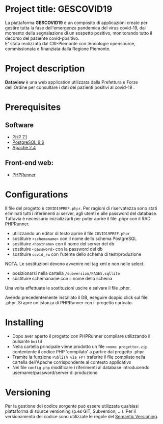 # Project title: GESCOVID19

La piattaforma **GESCOVID19** è un composito di applicazioni create per gestire tutta la fase dell'emergenza pandemica del virus covid-19, dal momento della segnalazione di un sospetto positivo, monitorando tutto il decorso del paziente covid-positivo.  
E' stata realizzata dal CSI-Piemonte con tencologie opensource, commissionata e finanziata dalla Regione Piemonte.  
  
# Project description 
  
**Dataview** è una web application utilizzata dalla Prefettura e Forze dell'Ordine per consultare i dati dei pazienti positivi al covid-19
. 
  
# Prerequisites  

## Software  

- [PHP 7.1](https://www.php.net)  
- [PostgreSQL 9.6](https://www.postgresql.org/download/)  
- [Apache 2.4](https://www.apache.org)  
  
  
## Front-end web:  
  
- [PHPRunner](https://xlinesoft.com/phprunner/index.htm)  
  
  
# Configurations  

Il file del progetto è `COVID19PREF.phpr`.
Per ragioni di riservatezza sono stati eliminati tutti i riferimenti ai server, agli utenti e alle password del database. 
Tuttavia è necessario inizializzarli per poter aprire il file .phpr con il RAD PHPRunner.

- utilizzando un editor di testo aprire il file `COVID19PREF.phpr`
- sostituire `<schemaname>` con il nome dello schema PostgreSQL
- sostituire `<hostname>` con il nome del server del db
- sostituire `<password>` con la password del db
- sostituire `covid_rw` con l'utente dello schema di test/produzione

NOTA. Le sostituzioni devono avvenire nel tag xml e non nelle select.  

- posizionarsi nella cartella `/subversion/PAGES.sqllite`
- sostituire schemaname con il nome dello schema

Una volta effettuate le sostituzioni uscire e salvare il file .phpr.

Avendo precedentemente installato il DB, eseguire doppio click sul file .phpr. 
Si apre un'istanza di PHPRunner con il progetto caricato.

# Installing  

- Dopo aver aperto il progetto con PHPRunner compilare utilizzando il pulsante `build`
- Nella cartella principale viene prodotto un file `<nome progetto>.zip` contentente il codice PHP 'compilato' a partire dal progetto .phpr
- Tramite la funzione `Publish via FPT` traferire il file compilato nella cartella dell'Apache corrispondente al contesto applicativo
- Nel file `config.php` modificare i riferimenti al database introducendo username/password/server di produzione
  
# Versioning  

Per la gestione del codice sorgente può essere utilizzata qualsiasi piattaforma di source versioning (p.es GIT, Subversion, ...).
Per il versionamento del codice sono utilizzate le regole del [Semantic Versioning](http://semver.org/).

